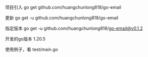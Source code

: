 
项目引入
go get github.com/huangchunlong818/go-email

更新
go get -u github.com/huangchunlong818/go-email

指定版本
go get -u github.com/huangchunlong818/go-email@v0.1.2

开发的go版本 1.20.5

使用例子，看 test/main.go
